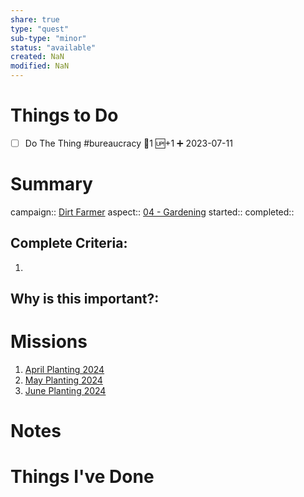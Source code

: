 ```yaml
---
share: true
type: "quest"
sub-type: "minor"
status: "available"
created: NaN 
modified: NaN
---
```

 
 
# Things to Do
- [ ] Do The Thing #bureaucracy 🥄1 🆙+1 ➕ 2023-07-11 
# Summary
campaign:: [Dirt Farmer](./Dirt%20Farmer.md)
aspect:: [04 - Gardening](04%20-%20Gardening.md)
started:: 
completed::
## Complete Criteria:
1. 

## Why is this important?:

# Missions
1. [April Planting 2024](./April%20Planting%202024.md)
2. [May Planting 2024](./May%20Planting%202024.md)
3. [June Planting 2024](./June%20Planting%202024.md)

# Notes

# Things I've Done
